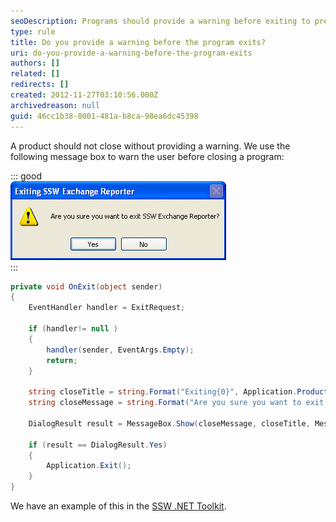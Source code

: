 ```yaml
---
seoDescription: Programs should provide a warning before exiting to prevent unexpected closures.
type: rule
title: Do you provide a warning before the program exits?
uri: do-you-provide-a-warning-before-the-program-exits
authors: []
related: []
redirects: []
created: 2012-11-27T03:10:56.000Z
archivedreason: null
guid: 46cc1b38-8001-481a-b8ca-98ea6dc45398
---
```


A product should not close without providing a warning. We use the following message box to warn the user before closing a program:

<!--endintro-->

::: good  
![Figure: Good Example - Standard warning before a program exits](../../assets/CloseWarning.gif)  
:::

```cs
private void OnExit(object sender)
{
    EventHandler handler = ExitRequest;

    if (handler!= null )
    {
        handler(sender, EventArgs.Empty);
        return;
    }

    string closeTitle = string.Format("Exiting{0}", Application.ProductName);
    string closeMessage = string.Format("Are you sure you want to exit {0}", Application.ProductName);

    DialogResult result = MessageBox.Show(closeMessage, closeTitle, MessageBoxButtons.YesNo, MessageBoxIcon.Warning);

    if (result == DialogResult.Yes)
    {
        Application.Exit();
    }
}
```

We have an example of this in the [SSW .NET Toolkit](http://www.ssw.com.au/ssw/NETToolkit/).
